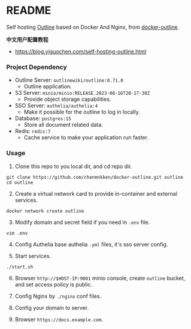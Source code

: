 # README

Self hosting [Outline](https://github.com/outline/outline) based on Docker And Nginx, from [docker-outline](https://github.com/soulteary/docker-outline).

**中文用户配置教程**

- https://blog.yiguochen.com/self-hosting-outline.html


### Project Dependency

- Outline Server: `outlinewiki/outline:0.71.0`
    - Outline application.
- S3 Server: `minio/minio:RELEASE.2023-08-16T20-17-30Z`
    - Provide object storage capabilities.
- SSO Server: `authelia/authelia:4`
    - Make it possible for the outline to log in locally.
- Database: `postgres:15`
    - Store all document related data.
- Redis: `redis:7`
    - Cache service to make your application run faster.

### Usage

1. Clone this repo to you local dir, and cd repo dir.

```shell
git clone https://github.com/chenmnkken/docker-outline.git outline
cd outline
```

2. Create a virtual network card to provide in-container and external services.

```shell
docker network create outline
```

3. Modify domain and secret field if you need in `.env` file.

```shell
vim .env
```

4. Config Authelia base authelia `.yml` files, it's sso server config.

5. Start services.

```shell
./start.sh
```

6. Browser `http://$HOST-IP:9001` minio console, create `outline` bucket, and set access policy is public.

7. Config Nginx by `./nginx` conf files.

8. Config your domain to server.

9. Browser `https://docs.example.com`.

